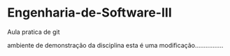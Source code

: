 # Engenharia-de-Software-III
Aula pratica de git

ambiente de demonstração da disciplina
esta é uma modificação................
